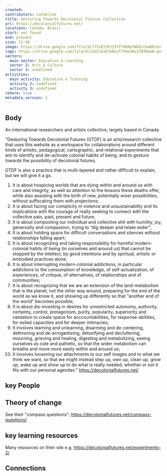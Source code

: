 ```yaml
---
created:
contributors: Catherine
title: Gesturing Towards Decolonial Futures Collective
url: https://decolonialfutures.net/
locations: Canada; Brazil
start: not found
end: present
size: 21-50
image: https://drive.google.com/file/d/1fIsEI3PzZ3fITHKNpYWbZzcbaQEnSvY1/view?usp=drive_link
logo: https://drive.google.com/file/d/1uU2iAsEYkNzsTlPme3Ko1TW3KbeW-gnv/view?usp=drive_link
sectors:
  main sector: Education & Learning
  sector 2: Arts & Culture
  sector 3: undefined
activities: 
  main activity: Education & Training
  activity 2: undefined
  activity 3: undefined
cohere: true
metadata_version: 1
---
```



## Body

An international researchers and artists collective, largely based in Canada.

"Gesturing Towards Decolonial Futures (GTDF) is an arts/research collective that uses this website as a workspace for collaborations around different kinds of artistic, pedagogical, cartographic, and relational experiments that aim to identify and de-activate colonial habits of being, and to gesture towards the possibility of decolonial futures.

GTDF is also a practice that is multi-layered and rather difficult to explain, but we will give it a go.

1. It is about hospicing worlds that are dying within and around us with care and integrity, as well as attention to the lessons these deaths offer, while also assisting with the birth of new, potentially wiser possibilities, without suffocating them with projections;
2. It is about facing our complicity in violence and unsustainability and its implications with the courage of really seeking to connect with the collective pain, past, present and future;
3. It is about composting our individual and collective shit with humility, joy, generosity and compassion, trying to “dig deeper and relate wider”;
4. It is about holding space for difficult conversations and silences without relationships falling apart;
5. It is about recognizing and taking responsibility for harmful modern-colonial habits of being (in ourselves and around us) that cannot be stopped by the intellect, by good intentions and by spiritual, artistic or embodied practices alone;
6. It is about interrupting modern-colonial addictions, in particular addictions to the consumption of knowledge, of self-actualization, of experiences, of critique, of alternatives, of relationships and of communities;
7. It is about recognizing that we are an extension of the land-metabolism that is the planet, not the other way around, preparing for the end of the world as we know it, and showing up differently so that “another end of the world” becomes possible;
8. It is about dis-investing in desires for unrestricted autonomy, authority, certainty, control, protagonism, purity, popularity, superiority and validation to create space for acccountabilities, for response-abilities, for exiled capacities and for deeper intimacies;
9. It involves learning and unlearning, disarming and de-centering, dethroning and de-arrogantizing, detoxifying and decluttering, mourning, grieving and healing, digesting and metabolizing, seeing ourselves as cute and pathetic, so that the wider metabolism can breathe and move more easily within and around us;
10. It involves loosening our attachments to our self images and to what we think we want, so that we might instead step up, own up, clean up, grow up, wake up and show up to do what is really needed, whether or not it fits with our personal agendas."
https://decolonialfutures.net/ 

## key People



## Theory of change

See their "compass questions": https://decolonialfutures.net/compass-questions/

## key learning resources

Many resources on their site e.g. https://decolonialfutures.net/experiments-2/ 

## Connections




